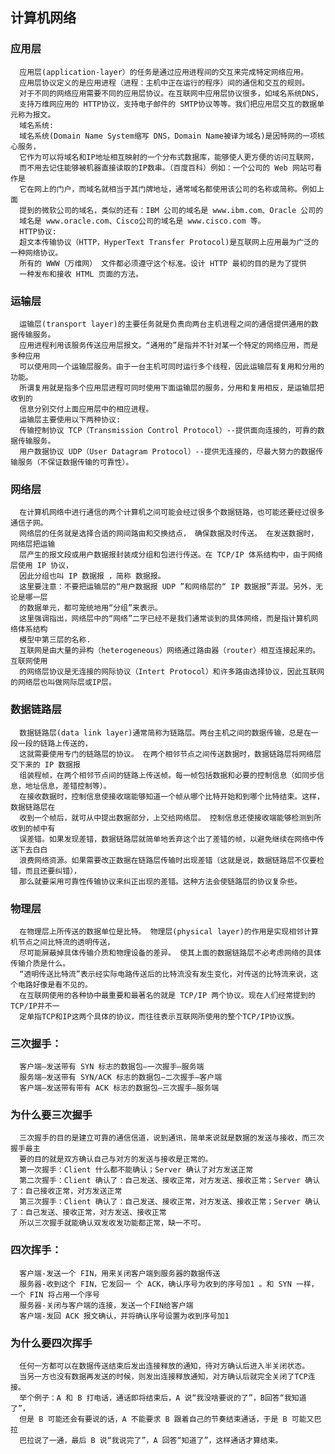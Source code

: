 ## 计算机网络
  ### 应用层
      应用层(application-layer）的任务是通过应用进程间的交互来完成特定网络应用。
      应用层协议定义的是应用进程（进程：主机中正在运行的程序）间的通信和交互的规则。
      对于不同的网络应用需要不同的应用层协议。在互联网中应用层协议很多，如域名系统DNS，
      支持万维网应用的 HTTP协议，支持电子邮件的 SMTP协议等等。我们把应用层交互的数据单元称为报文。
      域名系统:
      域名系统(Domain Name System缩写 DNS，Domain Name被译为域名)是因特网的一项核心服务，
      它作为可以将域名和IP地址相互映射的一个分布式数据库，能够使人更方便的访问互联网，
      而不用去记住能够被机器直接读取的IP数串。（百度百科）例如：一个公司的 Web 网站可看作是
      它在网上的门户，而域名就相当于其门牌地址，通常域名都使用该公司的名称或简称。例如上面
      提到的微软公司的域名，类似的还有：IBM 公司的域名是 www.ibm.com、Oracle 公司的
      域名是 www.oracle.com、Cisco公司的域名是 www.cisco.com 等。
      HTTP协议:
      超文本传输协议（HTTP，HyperText Transfer Protocol)是互联网上应用最为广泛的一种网络协议。
      所有的 WWW（万维网） 文件都必须遵守这个标准。设计 HTTP 最初的目的是为了提供
      一种发布和接收 HTML 页面的方法。
  ### 运输层 
      运输层(transport layer)的主要任务就是负责向两台主机进程之间的通信提供通用的数据传输服务。
      应用进程利用该服务传送应用层报文。“通用的”是指并不针对某一个特定的网络应用，而是多种应用
      可以使用同一个运输层服务。由于一台主机可同时运行多个线程，因此运输层有复用和分用的功能。
      所谓复用就是指多个应用层进程可同时使用下面运输层的服务，分用和复用相反，是运输层把收到的
      信息分别交付上面应用层中的相应进程。
      运输层主要使用以下两种协议:
      传输控制协议 TCP（Transmission Control Protocol）--提供面向连接的，可靠的数据传输服务。
      用户数据协议 UDP（User Datagram Protocol）--提供无连接的，尽最大努力的数据传输服务（不保证数据传输的可靠性）。
  ### 网络层
      在计算机网络中进行通信的两个计算机之间可能会经过很多个数据链路，也可能还要经过很多通信子网。
      网络层的任务就是选择合适的网间路由和交换结点， 确保数据及时传送。 在发送数据时，网络层把运输
      层产生的报文段或用户数据报封装成分组和包进行传送。在 TCP/IP 体系结构中，由于网络层使用 IP 协议，
      因此分组也叫 IP 数据报 ，简称 数据报。
      这里要注意：不要把运输层的“用户数据报 UDP ”和网络层的“ IP 数据报”弄混。另外，无论是哪一层
      的数据单元，都可笼统地用“分组”来表示。
      这里强调指出，网络层中的“网络”二字已经不是我们通常谈到的具体网络，而是指计算机网络体系结构
      模型中第三层的名称.
      互联网是由大量的异构（heterogeneous）网络通过路由器（router）相互连接起来的。互联网使用
      的网络层协议是无连接的网际协议（Intert Protocol）和许多路由选择协议，因此互联网的网络层也叫做网际层或IP层。
  ### 数据链路层
      数据链路层(data link layer)通常简称为链路层。两台主机之间的数据传输，总是在一段一段的链路上传送的，
      这就需要使用专门的链路层的协议。 在两个相邻节点之间传送数据时，数据链路层将网络层交下来的 IP 数据报
      组装程帧，在两个相邻节点间的链路上传送帧。每一帧包括数据和必要的控制信息（如同步信息，地址信息，差错控制等）。
      在接收数据时，控制信息使接收端能够知道一个帧从哪个比特开始和到哪个比特结束。这样，数据链路层在
      收到一个帧后，就可从中提出数据部分，上交给网络层。 控制信息还使接收端能够检测到所收到的帧中有
      误差错。如果发现差错，数据链路层就简单地丢弃这个出了差错的帧，以避免继续在网络中传送下去白白
      浪费网络资源。如果需要改正数据在链路层传输时出现差错（这就是说，数据链路层不仅要检错，而且还要纠错），
      那么就要采用可靠性传输协议来纠正出现的差错。这种方法会使链路层的协议复杂些。
  ### 物理层
      在物理层上所传送的数据单位是比特。 物理层(physical layer)的作用是实现相邻计算机节点之间比特流的透明传送，
      尽可能屏蔽掉具体传输介质和物理设备的差异。 使其上面的数据链路层不必考虑网络的具体传输介质是什么。
      “透明传送比特流”表示经实际电路传送后的比特流没有发生变化，对传送的比特流来说，这个电路好像是看不见的。
      在互联网使用的各种协中最重要和最著名的就是 TCP/IP 两个协议。现在人们经常提到的TCP/IP并不一
      定单指TCP和IP这两个具体的协议，而往往表示互联网所使用的整个TCP/IP协议族。

  ### 三次握手：
      客户端–发送带有 SYN 标志的数据包–一次握手–服务端
      服务端–发送带有 SYN/ACK 标志的数据包–二次握手–客户端
      客户端–发送带有带有 ACK 标志的数据包–三次握手–服务端

  ### 为什么要三次握手
      三次握手的目的是建立可靠的通信信道，说到通讯，简单来说就是数据的发送与接收，而三次握手最主
      要的目的就是双方确认自己与对方的发送与接收是正常的。
      第一次握手：Client 什么都不能确认；Server 确认了对方发送正常
      第二次握手：Client 确认了：自己发送、接收正常，对方发送、接收正常；Server 确认了：自己接收正常，对方发送正常
      第三次握手：Client 确认了：自己发送、接收正常，对方发送、接收正常；Server 确认了：自己发送、接收正常，对方发送、接收正常
      所以三次握手就能确认双发收发功能都正常，缺一不可。

  ### 四次挥手：
      客户端-发送一个 FIN，用来关闭客户端到服务器的数据传送
      服务器-收到这个 FIN，它发回一 个 ACK，确认序号为收到的序号加1 。和 SYN 一样，一个 FIN 将占用一个序号
      服务器-关闭与客户端的连接，发送一个FIN给客户端
      客户端-发回 ACK 报文确认，并将确认序号设置为收到序号加1

  ### 为什么要四次挥手
      任何一方都可以在数据传送结束后发出连接释放的通知，待对方确认后进入半关闭状态。
      当另一方也没有数据再发送的时候，则发出连接释放通知，对方确认后就完全关闭了TCP连接。
      举个例子：A 和 B 打电话，通话即将结束后，A 说“我没啥要说的了”，B回答“我知道了”，
      但是 B 可能还会有要说的话，A 不能要求 B 跟着自己的节奏结束通话，于是 B 可能又巴拉
      巴拉说了一通，最后 B 说“我说完了”，A 回答“知道了”，这样通话才算结束。

